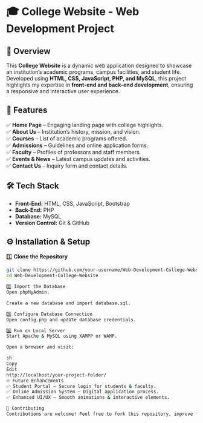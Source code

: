 # 🎓 College Website - Web Development Project

## 📌 Overview  
This **College Website** is a dynamic web application designed to showcase an institution’s academic programs, campus facilities, and student life. Developed using **HTML, CSS, JavaScript, PHP, and MySQL**, this project highlights my expertise in **front-end and back-end development**, ensuring a responsive and interactive user experience.

## 🚀 Features  
✅ **Home Page** – Engaging landing page with college highlights.  
✅ **About Us** – Institution’s history, mission, and vision.  
✅ **Courses** – List of academic programs offered.  
✅ **Admissions** – Guidelines and online application forms.  
✅ **Faculty** – Profiles of professors and staff members.  
✅ **Events & News** – Latest campus updates and activities.  
✅ **Contact Us** – Inquiry form and contact details.  

## 🛠️ Tech Stack  
- **Front-End:** HTML, CSS, JavaScript, Bootstrap  
- **Back-End:** PHP  
- **Database:** MySQL  
- **Version Control:** Git & GitHub  

## ⚙️ Installation & Setup  
1️⃣ **Clone the Repository**  
   ```sh
   git clone https://github.com/your-username/Web-Development-College-Website.git
   cd Web-Development-College-Website

2️⃣ Import the Database
Open phpMyAdmin.

Create a new database and import database.sql.

3️⃣ Configure Database Connection
Open config.php and update database credentials.

4️⃣ Run on Local Server
Start Apache & MySQL using XAMPP or WAMP.

Open a browser and visit:

sh
Copy
Edit
http://localhost/your-project-folder/
🔥 Future Enhancements
✅ Student Portal – Secure login for students & faculty.
✅ Online Admission System – Digital application process.
✅ Enhanced UI/UX – Smooth animations & interactive elements.

🤝 Contributing
Contributions are welcome! Feel free to fork this repository, improve features, or submit pull requests.

